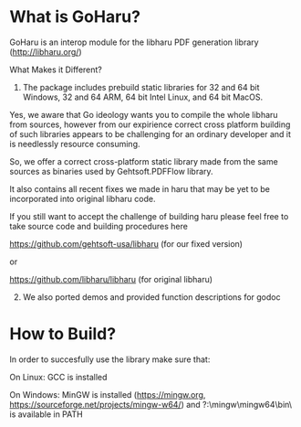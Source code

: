 # What is GoHaru? 

GoHaru is an interop module for the libharu PDF generation library (http://libharu.org/)

What Makes it Different? 

1) The package includes prebuild static libraries for 32 and 64 bit Windows, 32 and 64 ARM, 64 bit Intel Linux, and 64 bit MacOS. 

Yes, we aware that Go ideology wants you to compile the whole libharu from sources, however from our expirience correct cross 
platform building of such libraries appears to be challenging for an ordinary developer and it is needlessly resource consuming. 

So, we offer a correct cross-platform static library made from the same sources as binaries used by Gehtsoft.PDFFlow library. 

It also contains all recent fixes we made in haru that may be yet to be incorporated into original libharu code. 

If you still want to accept the challenge of building haru please feel free to take source code and building procedures here

https://github.com/gehtsoft-usa/libharu (for our fixed version)

or 

https://github.com/libharu/libharu (for original libharu)

2)  We also ported demos and provided function descriptions for godoc 

# How to Build? 


In order to succesfully use the library make sure that:

On Linux: GCC is installed 

On Windows: MinGW is installed (https://mingw.org, https://sourceforge.net/projects/mingw-w64/) and ?:\mingw\mingw64\bin\ is available in 
PATH
